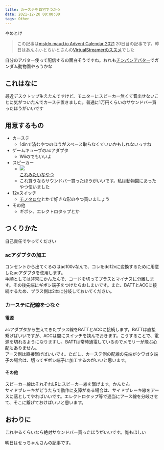 ```yaml
---
title: カーステを自宅でつかう
date: 2021-12-20 00:00:00
tags: Other
---
```


やめとけ
<!--more-->
>この記事は[mstdn.maud.io Advent Calendar 2021](https://adventar.org/calendars/6291) 20日目の記事です。昨日はあんふぃとらいとさんの[VirtualStreamerのススメ](https://godolphin48.com/p/virtualstreamer%E3%81%AE%E3%82%B9%E3%82%B9%E3%83%A1/)でした

自分のアバター使って配信するの面白そうですね。おれも[チンパンアバター](https://booth.pm/ja/items/2945751)でガンダム動物園やろうかな

## これはなに
最近デスクトップ生えたんですけど、モニターにスピーカー無くて音出せないことに気がついたんでカーステ置きました。普通に1万円くらいのサウンドバー買ったほうがいいです

## 用意するもの
- カーステ
  - 1dinで済むやつのほうがスペース取らなくていいかもしれないっすね
- ゲームキューブのacアダプタ
  - Wiiのでもいいよ
- スピーカー
  - ![](https://m.media-amazon.com/images/I/41fu713OT2L._AC_.jpg) <br>[これみたいなやつ](https://www.amazon.co.jp/ONKYO-D-55EX-2%E3%82%A6%E3%82%A7%E3%82%A4%E3%82%B9%E3%83%94%E3%83%BC%E3%82%AB%E3%83%BC%E3%82%B7%E3%82%B9%E3%83%86%E3%83%A0-2%E5%8F%B01%E7%B5%84-%E3%80%90%E5%9B%BD%E5%86%85%E6%AD%A3%E8%A6%8F%E5%93%81%E3%80%91/dp/B008UC9OFC/ref=sr_1_5?__mk_ja_JP=%E3%82%AB%E3%82%BF%E3%82%AB%E3%83%8A&keywords=%E3%82%B9%E3%83%94%E3%83%BC%E3%82%AB%E3%83%BC+onkyo&qid=1639656519&s=musical-instruments&sr=1-5)
  - これ買うならサウンドバー買ったほうがいいです。私は動物園にあったやつ使いました
- 12vスイッチ
  - [モノタロウ](https://www.monotaro.com/k/store/12v%20%E3%82%B9%E3%82%A4%E3%83%83%E3%83%81/)とかで好きな形のやつ買いましょう
- その他
  - ギボシ、エレクトロタップとか

## つくりかた
自己責任でやってください
### acアダプタの加工
コンセントから出てくるのはac100vなんで、コレをdc12vに変換するために用意したacアダプタを使用します。
<br>
手順としては非常にかんたんで、コードを切ってプラスとマイナスに分離します。その後先端にギボシ端子をつけたらおしまいです。また、BATTとACCに接続するため、プラス側は2本に分岐しておいてください。

### カーステに配線をつなぐ
#### 電源
acアダプタから生えてきたプラス線をBATTとACCに接続します。BATTは直接繋げばいいですが、ACCは間にスイッチを挟んでおきます。こうすることで、電源を切れるようになりますし、BATTは常時通電しているのでメモリーが飛ぶ心配もありません。
<br>
アース側は直接繋げばいいです。ただし、カーステ側の配線の先端がクワガタ端子の場合は、切ってギボシ端子に加工するのがいいと思います。

#### その他
スピーカー線はそれぞれLRにスピーカー線を繋げます。かんたん
<br>
サイドブレーキがどうたらで動作に支障がある場合は、サイドブレーキ線をアースに落としてやればいいです。エレクトロタップ等で適当にアース線を分岐させて、そこに繋げておけばいいと思います。

## おわりに
これやるくらいなら絶対サウンドバー買ったほうがいいです。俺もほしい

明日はせっちゃんさんの記事です。